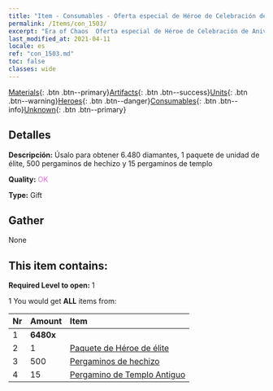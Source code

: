 ```yaml
---
title: "Item - Consumables - Oferta especial de Héroe de Celebración de Aniversario"
permalink: /Items/con_1503/
excerpt: "Era of Chaos  Oferta especial de Héroe de Celebración de Aniversario"
last_modified_at: 2021-04-11
locale: es
ref: "con_1503.md"
toc: false
classes: wide
---
```

 [Materials](/es/Items/){: .btn .btn--primary}[Artifacts](/es/Items/Artifacts/){: .btn .btn--success}[Units](/es/Items/Units/){: .btn .btn--warning}[Heroes](/es/Items/Heroes/){: .btn .btn--danger}[Consumables](/es/Items/Consumables/){: .btn .btn--info}[Unknown](/es/Items/Unknown/){: .btn .btn--primary}

## Detalles
 **Descripción:** Úsalo para obtener 6.480 diamantes, 1 paquete de unidad de élite, 500 pergaminos de hechizo y 15 pergaminos de templo

 **Quality:** <span style="color: #DA70D6">OK</span>

 **Type:** Gift

## Gather

  None

## This item contains:

 **Required Level to open:** 1

 1 You would get **ALL** items  from:

  | Nr | Amount |     Item    |
  |:---|:-------|:------------|
  | 1 |  **6480x** | <i class="fas fa-gem"/> |  | 
  | 2 | 1 | [Paquete de Héroe de élite](/es/Items/con_1358/) | 
  | 3 | 500 | [Pergaminos de hechizo](/es/Items/con_694/) | 
  | 4 | 15 | [Pergamino de Templo Antiguo](/es/Items/con_697/) | 
